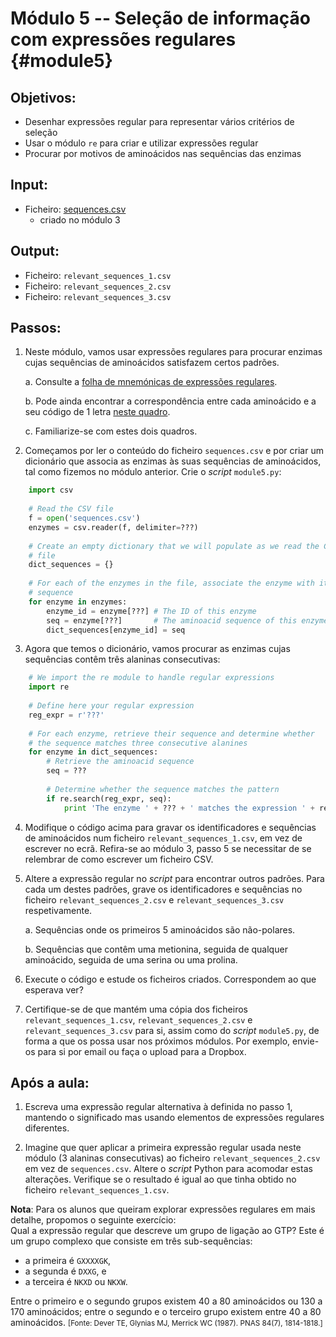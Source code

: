 # Módulo 5 -- Seleção de informação com expressões regulares {#module5}

## Objetivos:
- Desenhar expressões regular para representar vários critérios de seleção
- Usar o módulo `re` para criar e utilizar expressões regular
- Procurar por motivos de aminoácidos nas sequências das enzimas

## Input:
- Ficheiro: [sequences.csv](files/sequences.csv)
    - criado no módulo 3

## Output:
- Ficheiro: `relevant_sequences_1.csv`
- Ficheiro: `relevant_sequences_2.csv`
- Ficheiro: `relevant_sequences_3.csv`

## Passos:

1. Neste módulo, vamos usar expressões regulares para procurar enzimas cujas sequências de aminoácidos satisfazem certos padrões.
    
    a. Consulte a [folha de mnemónicas de expressões regulares](http://www.cheat-sheets.org/saved-copy/regular_expressions_cheat_sheet.png).
    
    b. Pode ainda encontrar a correspondência entre cada aminoácido e a seu código de 1 letra [neste quadro](http://bio100.class.uic.edu/lectures/aminoacids01.jpg).
    
    c. Familiarize-se com estes dois quadros.

2. Começamos por ler o conteúdo do ficheiro `sequences.csv` e por criar um dicionário que associa as enzimas às suas sequências de aminoácidos, tal como fizemos no módulo anterior.
Crie o _script_ `module5.py`:
```python
    import csv
    
    # Read the CSV file
    f = open('sequences.csv')
    enzymes = csv.reader(f, delimiter=???)
    
    # Create an empty dictionary that we will populate as we read the CSV
    # file
    dict_sequences = {}
    
    # For each of the enzymes in the file, associate the enzyme with its
    # sequence
    for enzyme in enzymes:
        enzyme_id = enzyme[???] # The ID of this enzyme
        seq = enzyme[???]       # The aminoacid sequence of this enzyme
        dict_sequences[enzyme_id] = seq
```

3. Agora que temos o dicionário, vamos procurar as enzimas cujas sequências contêm três alaninas consecutivas:
```python
    # We import the re module to handle regular expressions
    import re
    
    # Define here your regular expression
    reg_expr = r'???'
    
    # For each enzyme, retrieve their sequence and determine whether
    # the sequence matches three consecutive alanines
    for enzyme in dict_sequences:
        # Retrieve the aminoacid sequence
        seq = ???
        
        # Determine whether the sequence matches the pattern
        if re.search(reg_expr, seq):
            print 'The enzyme ' + ??? + ' matches the expression ' + reg_expr
```

4. Modifique o código acima para gravar os identificadores e sequências de aminoácidos num ficheiro `relevant_sequences_1.csv`, em vez de escrever no ecrã.
Refira-se ao módulo 3, passo 5 se necessitar de se relembrar de como escrever um ficheiro CSV.

5. Altere a expressão regular no _script_ para encontrar outros padrões.
Para cada um destes padrões, grave os identificadores e sequências no ficheiro `relevant_sequences_2.csv` e `relevant_sequences_3.csv` respetivamente.
    
    a. Sequências onde os primeiros 5 aminoácidos são não-polares.
    
    b. Sequências que contêm uma metionina, seguida de qualquer aminoácido, seguida de uma serina ou uma prolina.

6. Execute o código e estude os ficheiros criados.
Correspondem ao que esperava ver?

7. Certifique-se de que mantém uma cópia dos ficheiros `relevant_sequences_1.csv`, `relevant_sequences_2.csv` e `relevant_sequences_3.csv` para si, assim como do _script_ `module5.py`, de forma a que os possa usar nos próximos módulos.
Por exemplo, envie-os para si por email ou faça o upload para a Dropbox.

## Após a aula:

1. Escreva uma expressão regular alternativa à definida no passo 1, mantendo o significado mas usando elementos de expressões regulares diferentes.

2. Imagine que quer aplicar a primeira expressão regular usada neste módulo (3 alaninas consecutivas) ao ficheiro `relevant_sequences_2.csv` em vez de `sequences.csv`.
Altere o _script_ Python para acomodar estas alterações.
Verifique se o resultado é igual ao que tinha obtido no ficheiro `relevant_sequences_1.csv`.

**Nota**: Para os alunos que queiram explorar expressões regulares em mais detalhe, propomos o seguinte exercício:<br>
Qual a expressão regular que descreve um grupo de ligação ao GTP?
Este é um grupo complexo que consiste em três sub-sequências:

- a primeira é `GXXXXGK`,
- a segunda é `DXXG`, e
- a terceira é `NKXD` ou `NKXW`.

Entre o primeiro e o segundo grupos existem 40 a 80 aminoácidos ou 130 a 170 aminoácidos; entre o segundo e o terceiro grupo existem entre 40 a 80 aminoácidos.
<small>[Fonte: Dever TE, Glynias MJ, Merrick WC (1987). PNAS 84(7), 1814-1818.]</small>
